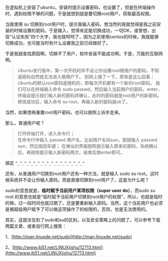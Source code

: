 在虚拟机上安装了ubuntu，安装时提示设置密码，也设置了，但是在终端操作时，遇到权限不够的问题，于是就想到就是要切换root用户，获取最高权限。

当我使用 su 切换到root用户时，提示我输入密码，想当然的我就觉得是我之前安装的时候设置的密码，于是输入，觉得肯定能切换成功，一切OK，谁曾想，出现“认证失败”四个大字，我也就呵呵了，因为之前使用centos的时候，我就能够切换成功，也可能当时有什么设置我之前已经做好了。

于是我就查找原因啊，切换不了用户，软件安装不能成功啊。于是，万能的互联网啊。

> Ubuntu发行版中，第一次开机时并不会让你设置root根用户的密码，不知道密码自然就无法进入根用户下。
到网上搜了一下，原来是这么回事：Ubuntu的默认root密码是随机的，即每次开机都有一个新的root密码。
我们可以在终端输入命令 sudo passwd，然后输入当前用户的密码，enter，终端会提示我们输入新的密码并确认，此时的密码就是root用户的新密码。
修改成功后，输入命令 su root，再输入新的密码就ok了。

当然，如果想再重置root用户密码，也可以按照上诉步走来。

那么，普通用户呢？

>打开终端打开，进入命令行；  
在命令行中输入 passwd 用户名，比如用户名叫sun，那就输入 passwd sun，然后按回车键；
在弹出的界面按照提示输入原来的密码，系统确认后，再按照提示输入新密码两次，结束后按enter即可。

搞定 `^_^_^_^_^_^_^_^_^_^_^_^_^_^_^_^`

还有，从普通用户切换到root用户还有一种方法，就是输入 sudo su root。这时候系统并不会让你输入密码，而是直接切换到root用户了，这是为什么呢？

sudo的意思就是，**临时赋予当前用户某项权限（super user do）**，而sudo su root 的意思也就是“临时赋予当前用户切换到root用户的权限”，所以，也就是临时的嘛，过一段时间也就过期了，还是要重新输入密码。当然，这个当前用户也必须是被超级用户赋予了可以做这项操作了的权限的，否则，也是无法使用的。

其实，这就涉及到了sudo和su的区别，以及安全策略上的问题了。可以参考下面两篇文章，或者自行网上搜索：

1、[http://man.linuxde.net/sudo](http://man.linuxde.net/sudo)

2、[http://www.jb51.net/LINUXjishu/12713.html](http://www.jb51.net/LINUXjishu/12713.html)
